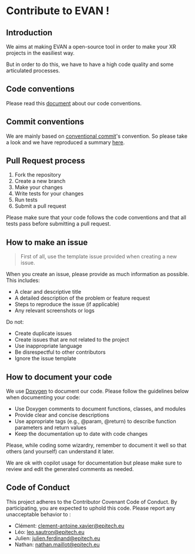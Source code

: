 # Contribute to EVAN !

## Introduction

We aims at making EVAN a open-source tool in order to make your XR projects in the easiliest way.

But in order to do this, we have to have a high code quality and some articulated processes.

## Code conventions

Please read this [document](docs/CODE_CONVENTIONS.md) about our code conventions.

## Commit conventions

We are mainly based on [conventional commit](https://www.conventionalcommits.org/en/v1.0.0/)'s convention. So please take a look and we have reproduced a summary [here](docs/COMMIT_CONVENTIONS.md).

## Pull Request process

1. Fork the repository
2. Create a new branch
3. Make your changes
4. Write tests for your changes
5. Run tests
6. Submit a pull request

Please make sure that your code follows the code conventions and that all tests pass before submitting a pull request.

## How to make an issue

> First of all, use the template issue provided when creating a new issue.

When you create an issue, please provide as much information as possible. This includes:
- A clear and descriptive title
- A detailed description of the problem or feature request
- Steps to reproduce the issue (if applicable)
- Any relevant screenshots or logs

Do not:
- Create duplicate issues
- Create issues that are not related to the project
- Use inappropriate language
- Be disrespectful to other contributors
- Ignore the issue template

## How to document your code

We use [Doxygen](https://www.doxygen.nl/index.html) to document our code. Please follow the guidelines below when documenting your code:
- Use Doxygen comments to document functions, classes, and modules
- Provide clear and concise descriptions
- Use appropriate tags (e.g., @param, @return) to describe function parameters and return values
- Keep the documentation up to date with code changes

Please, while coding some wizardry, remember to document it well so that others (and yourself) can understand it later.

We are ok with copilot usage for documentation but please make sure to review and edit the generated comments as needed.

## Code of Conduct

This project adheres to the Contributor Covenant Code of Conduct. By participating, you are expected to uphold this code. Please report any unacceptable behavior to :
- Clément: clement-antoine.xavier@epitech.eu
- Léo: leo.sautron@epitech.eu
- Julien: julien.ferdinand@epitech.eu
- Nathan: nathan.maillot@epitech.eu
